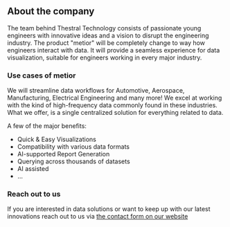 ## About the company
The team behind Thestral Technology consists of passionate young engineers with innovative ideas and a vision to disrupt the engineering industry.
The product "metior" will be completely change to way how engineers interact with data. It will provide a seamless experience for data visualization, suitable for engineers working in every major industry.

### Use cases of metior
We will streamline data workflows for Automotive, Aerospace, Manufacturing, Electrical Engineering and many more!
We excel at working with the kind of high-frequency data commonly found in these industries.
What we offer, is a single centralized solution for everything related to data.

A few of the major benefits:
- Quick & Easy Visualizations
- Compatibility with various data formats
- AI-supported Report Generation
- Querying across thousands of datasets
- AI assisted
- ...

### Reach out to us
If you are interested in data solutions or want to keep up with our latest innovations reach out to us via [the contact form on our website](https://thestral.tech)
